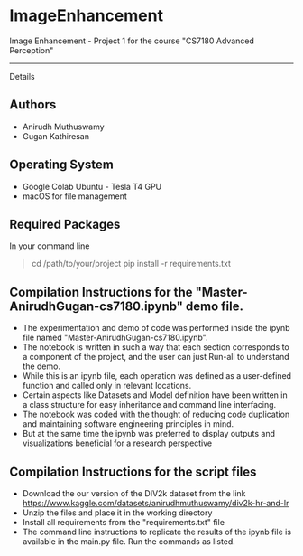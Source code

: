 # ImageEnhancement

Image Enhancement - Project 1
for the course "CS7180 Advanced Perception"

---------------------------------------------
Details

## Authors
- Anirudh Muthuswamy
- Gugan Kathiresan

## Operating System
- Google Colab Ubuntu - Tesla T4 GPU
- macOS for file management

## Required Packages
In your command line
> cd /path/to/your/project
> pip install -r requirements.txt

## Compilation Instructions for the "Master-AnirudhGugan-cs7180.ipynb" demo file.
- The experimentation and demo of code was performed inside the ipynb file named "Master-AnirudhGugan-cs7180.ipynb".
- The notebook is written in such a way that each section corresponds to a component of the project, and the user can just Run-all to understand the demo.
- While this is an ipynb file, each operation was defined as a user-defined function and called only in relevant locations.
- Certain aspects like Datasets and Model definition have been written in a class structure for easy inheritance and command line interfacing.
- The notebook was coded with the thought of reducing code duplication and maintaining software engineering principles in mind.
- But at the same time the ipynb was preferred to display outputs and visualizations beneficial for a research perspective

## Compilation Instructions for the script files
- Download the our version of the DIV2k dataset from the link https://www.kaggle.com/datasets/anirudhmuthuswamy/div2k-hr-and-lr
- Unzip the files and place it in the working directory
- Install all requirements from the "requirements.txt" file
- The command line instructions to replicate the results of the ipynb file is available in the main.py file. Run the commands as listed. 

